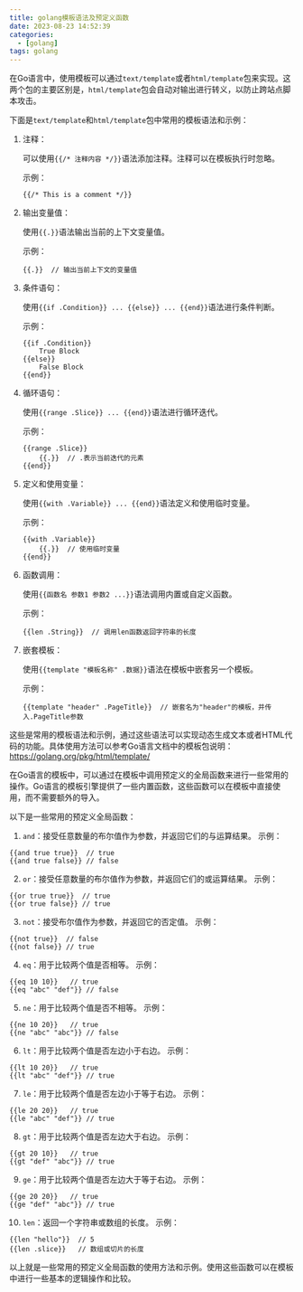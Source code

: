 ```yaml
---
title: golang模板语法及预定义函数
date: 2023-08-23 14:52:39
categories:
  - [golang]
tags: golang
---
```

在Go语言中，使用模板可以通过`text/template`或者`html/template`包来实现。这两个包的主要区别是，`html/template`包会自动对输出进行转义，以防止跨站点脚本攻击。

下面是`text/template`和`html/template`包中常用的模板语法和示例：

1. 注释：

   可以使用`{{/* 注释内容 */}}`语法添加注释。注释可以在模板执行时忽略。

   示例：
   ```
   {{/* This is a comment */}}
   ```

2. 输出变量值：

   使用`{{.}}`语法输出当前的上下文变量值。

   示例：
   ```
   {{.}}  // 输出当前上下文的变量值
   ```

3. 条件语句：

   使用`{{if .Condition}} ... {{else}} ... {{end}}`语法进行条件判断。

   示例：
   ```
   {{if .Condition}}
       True Block
   {{else}}
       False Block
   {{end}}
   ```

4. 循环语句：

   使用`{{range .Slice}} ... {{end}}`语法进行循环迭代。

   示例：
   ```
   {{range .Slice}}
       {{.}}  // .表示当前迭代的元素
   {{end}}
   ```

5. 定义和使用变量：

   使用`{{with .Variable}} ... {{end}}`语法定义和使用临时变量。

   示例：
   ```
   {{with .Variable}}
       {{.}}  // 使用临时变量
   {{end}}
   ```

6. 函数调用：

   使用`{{函数名 参数1 参数2 ...}}`语法调用内置或自定义函数。

   示例：
   ```
   {{len .String}}  // 调用len函数返回字符串的长度
   ```

7. 嵌套模板：

   使用`{{template "模板名称" .数据}}`语法在模板中嵌套另一个模板。

   示例：
   ```
   {{template "header" .PageTitle}}  // 嵌套名为"header"的模板，并传入.PageTitle参数
   ```

这些是常用的模板语法和示例，通过这些语法可以实现动态生成文本或者HTML代码的功能。具体使用方法可以参考Go语言文档中的模板包说明：https://golang.org/pkg/html/template/

在Go语言的模板中，可以通过在模板中调用预定义的全局函数来进行一些常用的操作。Go语言的模板引擎提供了一些内置函数，这些函数可以在模板中直接使用，而不需要额外的导入。

以下是一些常用的预定义全局函数：

1. `and`：接受任意数量的布尔值作为参数，并返回它们的与运算结果。
示例：
```
{{and true true}}  // true
{{and true false}} // false
```

2. `or`：接受任意数量的布尔值作为参数，并返回它们的或运算结果。
示例：
```
{{or true true}}  // true
{{or true false}} // true
```

3. `not`：接受布尔值作为参数，并返回它的否定值。
示例：
```
{{not true}}  // false
{{not false}} // true
```

4. `eq`：用于比较两个值是否相等。
示例：
```
{{eq 10 10}}   // true
{{eq "abc" "def"}} // false
```

5. `ne`：用于比较两个值是否不相等。
示例：
```
{{ne 10 20}}   // true
{{ne "abc" "abc"}} // false
```

6. `lt`：用于比较两个值是否左边小于右边。
示例：
```
{{lt 10 20}}   // true
{{lt "abc" "def"}} // true
```

7. `le`：用于比较两个值是否左边小于等于右边。
示例：
```
{{le 20 20}}   // true
{{le "abc" "def"}} // true
```

8. `gt`：用于比较两个值是否左边大于右边。
示例：
```
{{gt 20 10}}   // true
{{gt "def" "abc"}} // true
```

9. `ge`：用于比较两个值是否左边大于等于右边。
示例：
```
{{ge 20 20}}   // true
{{ge "def" "abc"}} // true
```

10. `len`：返回一个字符串或数组的长度。
示例：
```
{{len "hello"}}  // 5
{{len .slice}}   // 数组或切片的长度
```

以上就是一些常用的预定义全局函数的使用方法和示例。使用这些函数可以在模板中进行一些基本的逻辑操作和比较。